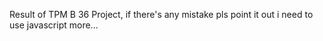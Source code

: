Result of TPM B 36 Project, if there's any mistake pls point  it out
i need to use javascript more...
